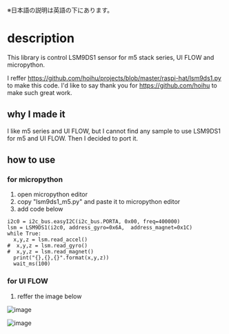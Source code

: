 ※日本語の説明は英語の下にあります。

# description
This library is control LSM9DS1 sensor for m5 stack series, UI FLOW and micropython.

I reffer https://github.com/hoihu/projects/blob/master/raspi-hat/lsm9ds1.py to make this code.
I'd like to say thank you for https://github.com/hoihu to make such great work.

## why I made it
I like m5 series and UI FLOW, but I cannot find any sample to use LSM9DS1 for m5 and UI FLOW.
Then I decided to port it.

## how to use

### for micropython
1. open micropython editor
2. copy "lsm9ds1_m5.py" and paste it to micropython editor
3. add code below
```
i2c0 = i2c_bus.easyI2C(i2c_bus.PORTA, 0x00, freq=400000)
lsm = LSM9DS1(i2c0, address_gyro=0x6A,  address_magnet=0x1C)
while True:
  x,y,z = lsm.read_accel()
#  x,y,z = lsm.read_gyro()
#  x,y,z = lsm.read_magnet()
  print("{},{},{}".format(x,y,z))
  wait_ms(100)
```

### for UI FLOW
1. reffer the image below

![image](https://github.com/matsuura-h/lsm9ds1_micropython/assets/27671298/6294f89a-a20c-4e09-b1e3-c8dac1a8957f)

![image](https://github.com/matsuura-h/lsm9ds1_micropython/assets/27671298/96200949-e47e-40dd-9dd0-d14f0149631f)

